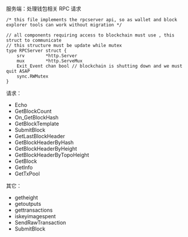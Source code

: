 服务端：处理钱包相关 RPC 请求

```
/* this file implements the rpcserver api, so as wallet and block explorer tools can work without migration */

// all components requiring access to blockchain must use , this struct to communicate
// this structure must be update while mutex
type RPCServer struct {
    srv        *http.Server
    mux        *http.ServeMux
    Exit_Event chan bool // blockchain is shutting down and we must quit ASAP
    sync.RWMutex
}
```

请求：

* Echo
* GetBlockCount
* On\_GetBlockHash
* GetBlockTemplate
* SubmitBlock
* GetLastBlockHeader
* GetBlockHeaderByHash
* GetBlockHeaderByHeight
* GetBlockHeaderByTopoHeight
* GetBlock
* GetInfo
* GetTxPool

其它：

* getheight
* getoutputs
* gettransactions
* iskeyimagespent
* SendRawTransaction
* SubmitBlock



